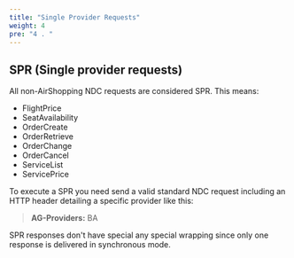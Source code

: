 ```yaml
---
title: "Single Provider Requests"
weight: 4
pre: "4 . "
---
```


## SPR (Single provider requests)

All non-AirShopping NDC requests are considered SPR. This means:

- FlightPrice
- SeatAvailability
- OrderCreate
- OrderRetrieve
- OrderChange
- OrderCancel
- ServiceList
- ServicePrice


To execute a SPR you need send a valid standard NDC request including an HTTP header detailing a specific provider like this:
> **AG-Providers:** BA

SPR responses don't have special any special wrapping since only one response is delivered in synchronous mode.

